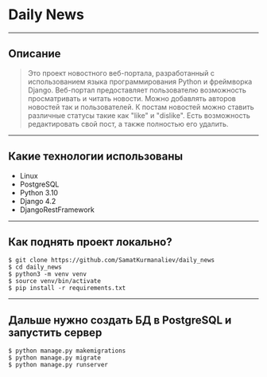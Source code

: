 # Daily News
***
## Описание
> Это проект новостного веб-портала, разработанный с использованием языка программирования
> Python и фреймворка Django. 
> Веб-портал предоставляет пользователю возможность просматривать и читать новости.
> Можно добавлять авторов новостей так и пользователей. К постам новостей можно ставить 
> различные статусы такие как "like" и "dislike". Есть возможность редактировать свой пост, 
> а также полностью его удалить.
***
## Какие технологии использованы
- Linux
- PostgreSQL
- Python 3.10
- Django 4.2
- DjangoRestFramework
***
## Как поднять проект локально?
```
$ git clone https://github.com/SamatKurmanaliev/daily_news
$ cd daily_news
$ python3 -m venv venv
$ source venv/bin/activate
$ pip install -r requirements.txt
```
***
## Дальше нужно создать БД в PostgreSQL и запустить сервер
```
$ python manage.py makemigrations
$ python manage.py migrate
$ python manage.py runserver
```

